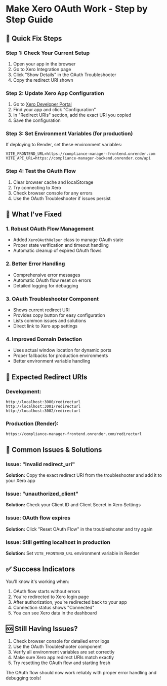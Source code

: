 # Make Xero OAuth Work - Step by Step Guide

## 🚀 Quick Fix Steps

### Step 1: Check Your Current Setup
1. Open your app in the browser
2. Go to Xero Integration page
3. Click "Show Details" in the OAuth Troubleshooter
4. Copy the redirect URI shown

### Step 2: Update Xero App Configuration
1. Go to [Xero Developer Portal](https://developer.xero.com/myapps)
2. Find your app and click "Configuration"
3. In "Redirect URIs" section, add the exact URI you copied
4. Save the configuration

### Step 3: Set Environment Variables (for production)
If deploying to Render, set these environment variables:
```
VITE_FRONTEND_URL=https://compliance-manager-frontend.onrender.com
VITE_API_URL=https://compliance-manager-backend.onrender.com/api
```

### Step 4: Test the OAuth Flow
1. Clear browser cache and localStorage
2. Try connecting to Xero
3. Check browser console for any errors
4. Use the OAuth Troubleshooter if issues persist

## 🔧 What I've Fixed

### 1. **Robust OAuth Flow Management**
- Added `XeroOAuthHelper` class to manage OAuth state
- Proper state verification and timeout handling
- Automatic cleanup of expired OAuth flows

### 2. **Better Error Handling**
- Comprehensive error messages
- Automatic OAuth flow reset on errors
- Detailed logging for debugging

### 3. **OAuth Troubleshooter Component**
- Shows current redirect URI
- Provides copy button for easy configuration
- Lists common issues and solutions
- Direct link to Xero app settings

### 4. **Improved Domain Detection**
- Uses actual window location for dynamic ports
- Proper fallbacks for production environments
- Better environment variable handling

## 🎯 Expected Redirect URIs

### Development:
```
http://localhost:3000/redirecturl
http://localhost:3001/redirecturl
http://localhost:3002/redirecturl
```

### Production (Render):
```
https://compliance-manager-frontend.onrender.com/redirecturl
```

## 🚨 Common Issues & Solutions

### Issue: "Invalid redirect_uri"
**Solution:** Copy the exact redirect URI from the troubleshooter and add it to your Xero app

### Issue: "unauthorized_client"
**Solution:** Check your Client ID and Client Secret in Xero Settings

### Issue: OAuth flow expires
**Solution:** Click "Reset OAuth Flow" in the troubleshooter and try again

### Issue: Still getting localhost in production
**Solution:** Set `VITE_FRONTEND_URL` environment variable in Render

## ✅ Success Indicators

You'll know it's working when:
1. OAuth flow starts without errors
2. You're redirected to Xero login page
3. After authorization, you're redirected back to your app
4. Connection status shows "Connected"
5. You can see Xero data in the dashboard

## 🆘 Still Having Issues?

1. Check browser console for detailed error logs
2. Use the OAuth Troubleshooter component
3. Verify all environment variables are set correctly
4. Make sure Xero app redirect URIs match exactly
5. Try resetting the OAuth flow and starting fresh

The OAuth flow should now work reliably with proper error handling and debugging tools!
